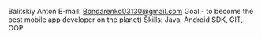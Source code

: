 Balitskiy Anton
E-mail: Bondarenko03130@gmail.com
Goal - to become the best mobile app developer on the planet)
Skills: Java, Android SDK, GIT, OOP.
